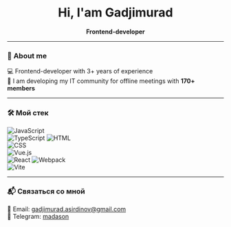 <h1 align="center">Hi, I'am Gadjimurad</h1>  
<p align="center">
  <b>Frontend-developer</b>
</p>

---

### 🚀 **About me**  
💻 Frontend-developer with 3+ years of experience <br/>
👥 I am developing my IT community for offline meetings with **170+ members**  

---

### 🛠 **Мой стек**  
![JavaScript](https://img.shields.io/badge/-JavaScript-F7DF1E?style=flat&logo=javascript&logoColor=black)  
![TypeScript](https://img.shields.io/badge/-TypeScript-3178C6?style=flat&logo=typescript&logoColor=white)
![HTML](https://img.shields.io/badge/-HTML5-E34F26?style=flat&logo=html5&logoColor=white)  
![CSS](https://img.shields.io/badge/-CSS3-1572B6?style=flat&logo=css3&logoColor=white)  
![Vue.js](https://img.shields.io/badge/-Vue.js-4FC08D?style=flat&logo=vue.js&logoColor=white)  
![React](https://img.shields.io/badge/-React-61DAFB?style=flat&logo=react&logoColor=black)
![Webpack](https://img.shields.io/badge/-Webpack-8DD6F9?style=flat&logo=webpack&logoColor=black)  
![Vite](https://img.shields.io/badge/-Vite-646CFF?style=flat&logo=vite&logoColor=white)

---

### 📬 **Связаться со мной**  
📩 Email: gadjimurad.asirdinov@gmail.com  
📱 Telegram: [madason](https://t.me/madason)
